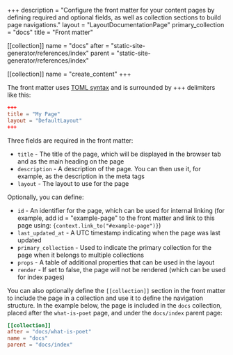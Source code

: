 +++
description = "Configure the front matter for your content pages by defining required and optional fields, as well as collection sections to build page navigations."
layout = "LayoutDocumentationPage"
primary_collection = "docs"
title = "Front matter"

[[collection]]
name = "docs"
after = "static-site-generator/references/index"
parent = "static-site-generator/references/index"

[[collection]]
name = "create_content"
+++

The front matter uses [TOML syntax](https://toml.io/) and is surrounded by +++ delimiters like this:

```toml
+++
title = "My Page"
layout = "DefaultLayout"
+++
```

Three fields are required in the front matter:

- `title` - The title of the page, which will be displayed in the browser tab and as the main heading on the page
- `description` - A description of the page. You can then use it, for example, as the description in the meta tags
- `layout` - The layout to use for the page

Optionally, you can define:

- `id` - An identifier for the page, which can be used for internal linking (for example, add id = "example-page" to the front matter and link to this page using: `{context.link_to("#example-page")}`)
- `last_updated_at` - A UTC timestamp indicating when the page was last updated
- `primary_collection` - Used to indicate the primary collection for the page when it belongs to multiple collections
- `props` - A table of additional properties that can be used in the layout
- `render` - If set to false, the page will not be rendered (which can be used for index pages)

You can also optionally define the `[[collection]]` section in the front matter to include the page in a collection and use it to define the navigation structure. In the example below, the page is included in the `docs` collection, placed after the `what-is-poet` page, and under the `docs/index` parent page:

```toml
[[collection]]
after = "docs/what-is-poet"
name = "docs"
parent = "docs/index"
```
